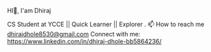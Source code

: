 HI👋, I'am Dhiraj

CS Student at YCCE || Quick Learner || Explorer
. 📫 How to reach me dhirajdhole8530@gmail.com
Connect with me:
https://www.linkedin.com/in/dhiraj-dhole-bb5864236/
